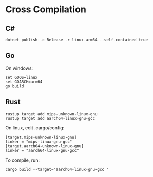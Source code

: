 # Cross Compilation

## C\#
```
dotnet publish -c Release -r linux-arm64 --self-contained true
```

## Go 
On windows:
```
set GOOS=linux
set GOARCH=arm64
go build
```

## Rust 
```
rustup target add mips-unknown-linux-gnu
rustup target add aarch64-linux-gnu-gcc 
```
On linux, edit .cargo/config:
```
[target.mips-unknown-linux-gnu]
linker = "mips-linux-gnu-gcc"
[target.aarch64-unknown-linux-gnu]
linker = "aarch64-linux-gnu-gcc"
```
To compile, run:
```
cargo build --target="aarch64-linux-gnu-gcc "
```
